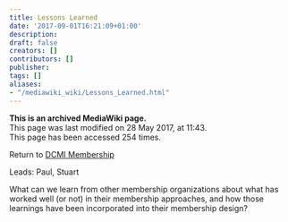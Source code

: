 ```yaml
---
title: Lessons Learned
date: '2017-09-01T16:21:09+01:00'
description: 
draft: false
creators: []
contributors: []
publisher: 
tags: []
aliases:
- "/mediawiki_wiki/Lessons_Learned.html"
---
```


 **This is an archived MediaWiki page.**  
This page was last modified on 28 May 2017, at 11:43.  
This page has been accessed 254 times.

Return to [DCMI Membership](/mediawiki_wiki/DCMI_Membership.md)

Leads: Paul, Stuart

What can we learn from other membership organizations about what has worked well (or not) in their membership approaches, and how those learnings have been incorporated into their membership design?

